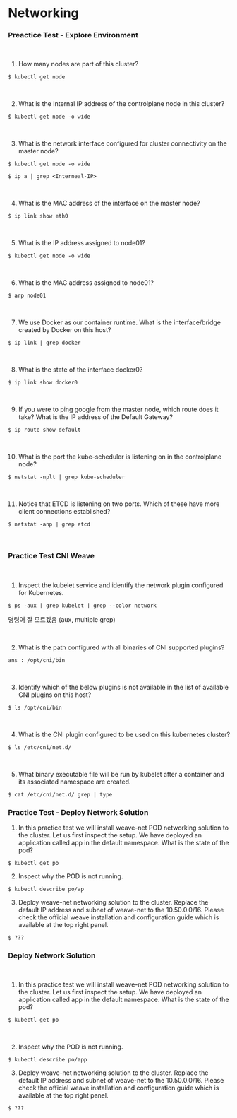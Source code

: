 # Networking

### Preactice Test - Explore Environment

<br>

1. How many nodes are part of this cluster?

```
$ kubectl get node
```

<br>

2. What is the Internal IP address of the controlplane node in this cluster?

```
$ kubectl get node -o wide
```

<br>

3. What is the network interface configured for cluster connectivity on the master node?

```
$ kubectl get node -o wide

$ ip a | grep <Interneal-IP>
```

<br>

4. What is the MAC address of the interface on the master node?

```
$ ip link show eth0
```

<br>

5. What is the IP address assigned to node01?

```
$ kubectl get node -o wide
```

<br>

6. What is the MAC address assigned to node01?

```
$ arp node01
```

<br>

7. We use Docker as our container runtime. What is the interface/bridge created by Docker on this host?

```
$ ip link | grep docker
```

<br>

8. What is the state of the interface docker0?

```
$ ip link show docker0
```

<br>

9. If you were to ping google from the master node, which route does it take?
What is the IP address of the Default Gateway?

```
$ ip route show default
```

<br>

10. What is the port the kube-scheduler is listening on in the controlplane node?

```
$ netstat -nplt | grep kube-scheduler
```

<br>

11. Notice that ETCD is listening on two ports. Which of these have more client connections established?

```
$ netstat -anp | grep etcd
```

<br>

### Practice Test CNI Weave

<br>

1. Inspect the kubelet service and identify the network plugin configured for Kubernetes.

```
$ ps -aux | grep kubelet | grep --color network
```
명령어 잘 모르겠음 (aux, multiple grep)

<br>

2. What is the path configured with all binaries of CNI supported plugins?

```
ans : /opt/cni/bin
```

<br>

3. Identify which of the below plugins is not available in the list of available CNI plugins on this host?

```
$ ls /opt/cni/bin
```

<br>

4. What is the CNI plugin configured to be used on this kubernetes cluster?

```
$ ls /etc/cni/net.d/

```

<br>

5. What binary executable file will be run by kubelet after a container and its associated namespace are created.

```
$ cat /etc/cni/net.d/ grep | type
```

### Practice Test - Deploy Network Solution

1. In this practice test we will install weave-net POD networking solution to the cluster. Let us first inspect the setup.
We have deployed an application called app in the default namespace. What is the state of the pod?

```
$ kubectl get po
```

2. Inspect why the POD is not running.

```
$ kubectl describe po/ap
```

3. Deploy weave-net networking solution to the cluster.
Replace the default IP address and subnet of weave-net to the 10.50.0.0/16. Please check the official weave installation and configuration guide which is available at the top right panel.

```
$ ???
```

### Deploy Network Solution

<br>

1. In this practice test we will install weave-net POD networking solution to the cluster. Let us first inspect the setup. We have deployed an application called app in the default namespace. What is the state of the pod?

```
$ kubectl get po
```

<br>

2. Inspect why the POD is not running.

```
$ kubectl describe po/app
```

3. Deploy weave-net networking solution to the cluster.
Replace the default IP address and subnet of weave-net to the 10.50.0.0/16. Please check the official weave installation and configuration guide which is available at the top right panel.

```
$ ???
```
